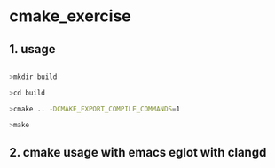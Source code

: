 # cmake_exercise

## 1. usage

```bash

>mkdir build

>cd build

>cmake .. -DCMAKE_EXPORT_COMPILE_COMMANDS=1

>make

```

## 2. cmake usage with emacs eglot with clangd

